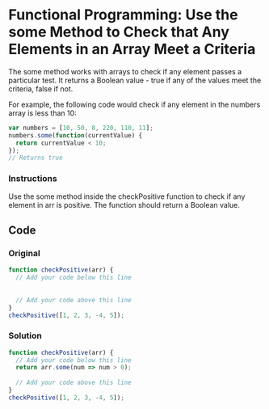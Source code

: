 # Functional Programming: Use the some Method to Check that Any Elements in an Array Meet a Criteria

The some method works with arrays to check if any element passes a particular test. It returns a Boolean value - true if any of the values meet the criteria, false if not.

For example, the following code would check if any element in the numbers array is less than 10:

```javascript
var numbers = [10, 50, 8, 220, 110, 11];
numbers.some(function(currentValue) {
  return currentValue < 10;
});
// Returns true
```

### Instructions

Use the some method inside the checkPositive function to check if any element in arr is positive. The function should return a Boolean value.

## Code

### Original

```javascript
function checkPositive(arr) {
  // Add your code below this line
  
  
  // Add your code above this line
}
checkPositive([1, 2, 3, -4, 5]);
```

### Solution

```javascript
function checkPositive(arr) {
  // Add your code below this line
  return arr.some(num => num > 0);
  
  // Add your code above this line
}
checkPositive([1, 2, 3, -4, 5]);
```
